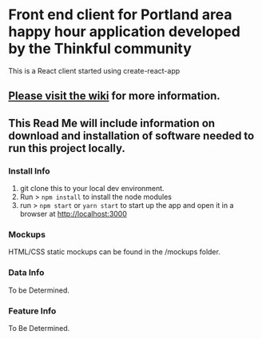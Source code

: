 # Front end client for Portland area happy hour application developed by the Thinkful community
This is a React client started using create-react-app

## [Please visit the wiki](https://github.com/Thinkful-PDX-Dev/AppyHour-client/wiki/) for more information.

## This Read Me will include information on download and installation of software needed to run this project locally.

### Install Info

1. git clone this to your local dev environment.
2. Run > ``npm install`` to install the node modules
3. run > ``npm start`` or ``yarn start`` to start up the app and open it in a browser at [http://localhost:3000](http://localhost:3000)


### Mockups
HTML/CSS static mockups can be found in the /mockups folder.

### Data Info

To be Determined.

### Feature Info

To Be Determined.